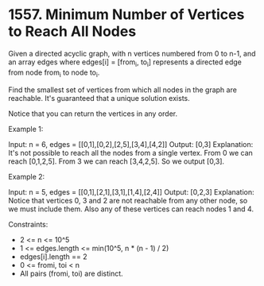 # 1557. Minimum Number of Vertices to Reach All Nodes

Given a directed acyclic graph, with n vertices numbered from 0 to n-1, and an array edges where edges[i] = [from<sub>i</sub>, to<sub>i</sub>] represents a directed edge from node from<sub>i</sub> to node to<sub>i</sub>.

Find the smallest set of vertices from which all nodes in the graph are reachable. It's guaranteed that a unique solution exists.

Notice that you can return the vertices in any order.

Example 1:

Input: n = 6, edges = [[0,1],[0,2],[2,5],[3,4],[4,2]]
Output: [0,3]
Explanation: It's not possible to reach all the nodes from a single vertex. From 0 we can reach [0,1,2,5]. From 3 we can reach [3,4,2,5]. So we output [0,3].

Example 2:

Input: n = 5, edges = [[0,1],[2,1],[3,1],[1,4],[2,4]]
Output: [0,2,3]
Explanation: Notice that vertices 0, 3 and 2 are not reachable from any other node, so we must include them. Also any of these vertices can reach nodes 1 and 4.

Constraints:

* 2 <= n <= 10^5
* 1 <= edges.length <= min(10^5, n * (n - 1) / 2)
* edges[i].length == 2
* 0 <= fromi, toi < n
* All pairs (fromi, toi) are distinct.
